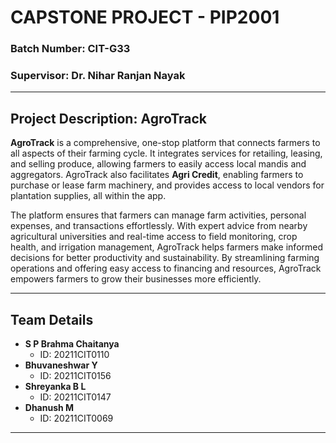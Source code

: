 # **CAPSTONE PROJECT - PIP2001**

### **Batch Number:** CIT-G33  
### **Supervisor:** Dr. Nihar Ranjan Nayak  

---

## **Project Description: AgroTrack**

**AgroTrack** is a comprehensive, one-stop platform that connects farmers to all aspects of their farming cycle. It integrates services for retailing, leasing, and selling produce, allowing farmers to easily access local mandis and aggregators. AgroTrack also facilitates **Agri Credit**, enabling farmers to purchase or lease farm machinery, and provides access to local vendors for plantation supplies, all within the app.

The platform ensures that farmers can manage farm activities, personal expenses, and transactions effortlessly. With expert advice from nearby agricultural universities and real-time access to field monitoring, crop health, and irrigation management, AgroTrack helps farmers make informed decisions for better productivity and sustainability. By streamlining farming operations and offering easy access to financing and resources, AgroTrack empowers farmers to grow their businesses more efficiently.

---

## **Team Details**
- **S P Brahma Chaitanya**  
  - ID: 20211CIT0110  
- **Bhuvaneshwar Y**  
  - ID: 20211CIT0156  
- **Shreyanka B L**  
  - ID: 20211CIT0147  
- **Dhanush M**  
  - ID: 20211CIT0069  

---
